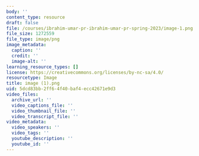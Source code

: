 ```yaml
---
body: ''
content_type: resource
draft: false
file: /courses/ibrahim-umar-pr-ibrahim-umar-pr-spring-2023/image-1.png
file_size: 1272559
file_type: image/png
image_metadata:
  caption: ''
  credit: ''
  image-alt: ''
learning_resource_types: []
license: https://creativecommons.org/licenses/by-nc-sa/4.0/
resourcetype: Image
title: image (1).png
uid: 5dcd83bb-2ff6-4f40-baf4-ecc42671e9d3
video_files:
  archive_url: ''
  video_captions_file: ''
  video_thumbnail_file: ''
  video_transcript_file: ''
video_metadata:
  video_speakers: ''
  video_tags: ''
  youtube_description: ''
  youtube_id: ''
---
```

